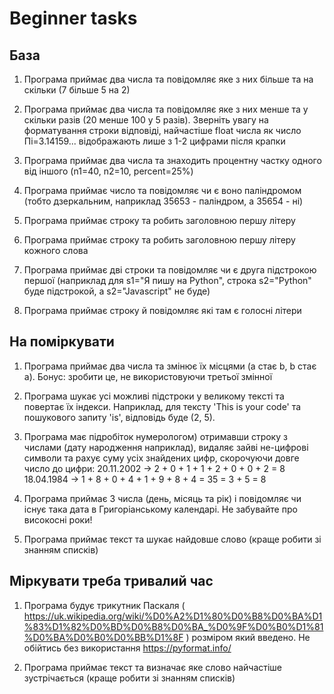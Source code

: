 # Beginner tasks

## База

1. Програма приймає два числа та повідомляє яке з них більше та на скільки (7 більше 5 на 2)

2. Програма приймає два числа та повідомляє яке з них менше та у скільки разів (20 менше 100 у 5 разів). Зверніть увагу на форматування строки відповіді, найчастіше float числа як число Пі=3.14159... відображають лише з 1-2 цифрами після крапки

3. Програма приймає два числа та знаходить процентну частку одного від іншого (n1=40, n2=10, percent=25%)

4. Програма приймає число та повідомляє чи є воно паліндромом (тобто дзеркальним, наприклад 35653 - паліндром, а 35654 - ні)

5. Програма приймає строку та робить заголовною першу літеру

6. Програма приймає строку та робить заголовною першу літеру кожного слова

7. Програма приймає дві строки та повідомляє чи є друга підстрокою першої (наприклад для s1="Я пишу на Python", строка s2="Python" буде підстрокой, а s2="Javascript" не буде)

8. Програма приймає строку й повідомляє які там є голосні літери

## На поміркувати

1. Програма приймає два числа та змінює їх місцями (a стає b, b стає a). Бонус: зробити це, не використовуючи третьої змінної

2. Програма шукає усі можливі підстроки у великому тексті та повертає їх індекси. Наприклад, для тексту 'This is your code' та пошукового запиту 'is', відповідь буде (2, 5).

3. Програма має підробіток нумерологом) отримавши строку з числами (дату народження наприклад), видаляє зайві не-цифрові символи та рахує суму усіх знайдених цифр, скорочуючи довге число до цифри:
20.11.2002 -> 2 + 0 + 1 + 1 + 2 + 0 + 0 + 2 = 8
18.04.1984 -> 1 + 8 + 0 + 4 + 1 + 9 + 8 + 4 = 35 = 3 + 5 = 8

4. Програма приймає 3 числа (день, місяць та рік) і повідомляє чи існує така дата в Григоріанському календарі. Не забувайте про високосні роки!

5. Програма приймає текст та шукає найдовше слово (краще робити зі знанням списків)

## Міркувати треба тривалий час

1. Програма будує трикутник Паскаля ( <https://uk.wikipedia.org/wiki/%D0%A2%D1%80%D0%B8%D0%BA%D1%83%D1%82%D0%BD%D0%B8%D0%BA_%D0%9F%D0%B0%D1%81%D0%BA%D0%B0%D0%BB%D1%8F> ) розміром який введено.
Не обійтись без використання <https://pyformat.info/>

2. Програма приймає текст та визначає яке слово найчастіше зустрічається (краще робити зі знанням списків)
